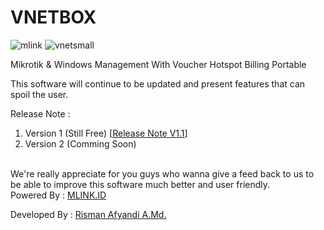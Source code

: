 # VNETBOX
![mlink](https://github.com/RismanAfyandi/VNETBOX/assets/12500895/7438f81f-3100-4881-9312-abfe0cb113cf) ![vnetsmall](https://github.com/RismanAfyandi/VNETBOX/assets/12500895/b9ee6fbf-c7e8-4ce7-9fd3-d9006e086ab6)


Mikrotik &amp; Windows Management With Voucher Hotspot Billing Portable

This software will continue to be updated and present features that can spoil the user.

Release Note : 
1. Version 1 (Still Free) [<a href="https://github.com/RismanAfyandi/VNETBOX/blob/main/release_note_v1_19_agustus_2023.txt">Release Note V1.1</a>]
2. Version 2 (Comming Soon)

<br>
We're really appreciate for you guys who wanna give a feed back to us to be able to improve this software much better and user friendly.

<br>
Powered By :
<a href="https://mlink.id" target="_blank">MLINK.ID</a>

Developed By :
<a href="https://www.facebook.com/risman.afyandi.9" target="_blank">Risman Afyandi A.Md.</a>


